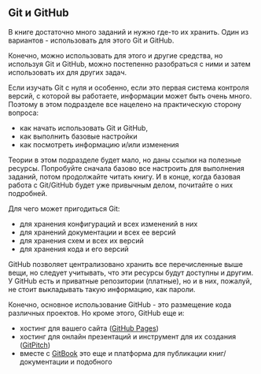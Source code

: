 ## Git и GitHub

В книге достаточно много заданий и нужно где-то их хранить.
Один из вариантов - использовать для этого Git и GitHub.

Конечно, можно использовать для этого и другие средства, но используя Git и GitHub, можно постепенно разобраться с ними и затем использовать их для других задач.

Если изучать Git с нуля и особенно, если это первая система контроля версий, с которой вы работаете, информации может быть очень много.
Поэтому в этом подразделе все нацелено на практическую сторону вопроса:

* как начать использовать Git и GitHub,
* как выполнить базовые настройки
* как посмотреть информацию и/или изменения

Теории в этом подразделе будет мало, но даны ссылки на полезные ресурсы.
Попробуйте сначала базово все настроить для выполнения заданий, потом продолжайте читать книгу.
И в конце, когда базовая работа с Git/GitHub будет уже привычным делом, почитайте о них подробней.

Для чего может пригодиться Git:

* для хранения конфигураций и всех изменений в них
* для хранений документации и всех ее версий
* для хранения схем и всех их версий
* для хранения кода и его версий

GitHub позволяет централизовано хранить все перечисленные выше вещи, но следует учитывать, что эти ресурсы будут доступны и другим.
У GitHub есть и приватные репозитории (платные), но и в них, пожалуй, не стоит выкладывать такую информацию, как пароли.

Конечно, основное использование GitHub - это размещение кода различных проектов.
Но кроме этого, GitHub еще и:

* хостинг для вашего сайта ([GitHub Pages](https://pages.github.com/))
* хостинг для онлайн презентаций и инструмент для их создания ([GitPitch](https://gitpitch.com/))
* вместе с [GitBook](https://www.gitbook.com) это еще и платформа для публикации книг/документации и подобного


